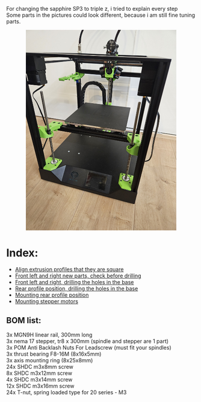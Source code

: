 For changing the sapphire SP3 to triple z, i tried to explain every step <br>
Some parts in the pictures could look different, because i am still fine tuning parts. <br>
<p align="center">
  <img width="400" src="assets/pictures/20240213_113906.jpg">
</p>

# Index:
- <a href="assets/step1_checksquare/readme.md">Align extrusion profiles that they are square</a>
- <a href="assets/step2_left-right_alignparts/readme.md">Front left and right new parts, check before drilling</a>
- <a href="assets/step3_left-right_drilling/readme.md">Front left and right, drilling the holes in the base</a>
- <a href="assets/step4_rear_drilling/readme.md">Rear profile position, drilling the holes in the base</a>
- <a href="assets/step6_rear_mounting/readme.md">Mounting rear profile position</a>
- <a href="assets/step7_steppermount/readme.md">Mounting stepper motors</a>

## BOM list:
3x  MGN9H linear rail, 300mm long <br>
3x  nema 17 stepper, tr8 x 300mm (spindle and stepper are 1 part) <br>
3x  POM Anti Backlash Nuts For Leadscrew (must fit your spindles) <br>
3x  thrust bearing F8-16M (8x16x5mm) <br>
3x  axis mounting ring (8x25x8mm) <br>
24x SHDC m3x8mm screw <br>
8x  SHDC m3x12mm screw <br>
4x  SHDC m3x14mm screw <br>
12x SHDC m3x16mm screw <br>
24x T-nut, spring loaded type for 20 series - M3 <br>
